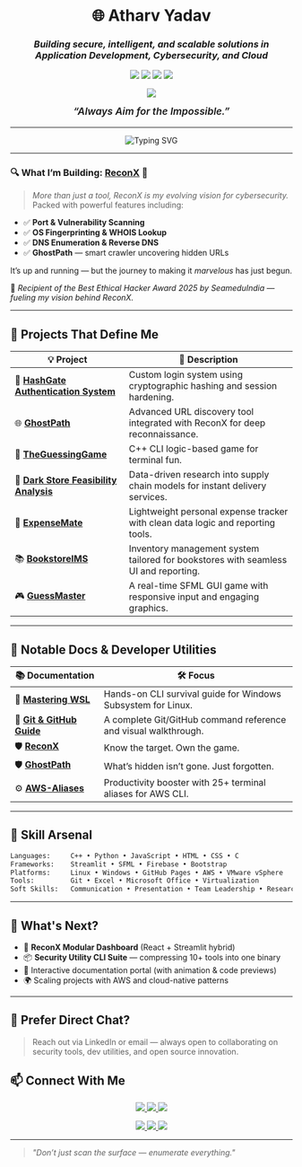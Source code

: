 <h1 align="center">🌐 Atharv Yadav</h1>
<h3 align="center"><em>Building secure, intelligent, and scalable solutions in Application Development, Cybersecurity, and Cloud</em></h3>

<p align="center">
  <img src="https://img.shields.io/badge/C++-Dev-blue?style=flat-square&logo=c%2B%2B&logoColor=white" />
  <img src="https://img.shields.io/badge/Ethical-Hacking-purple?style=flat-square&logo=linux&logoColor=white" />
  <img src="https://img.shields.io/badge/Cloud%20Dev-AWS-orange?style=flat-square&logo=amazonaws&logoColor=white" />
  <img src="https://img.shields.io/badge/Web%20Dev-Full%20Stack-29a0d9?style=flat-square&logo=html5&logoColor=white" />
</p>

<p align="center">
  <img src="https://img.shields.io/badge/🏆%20Best%20Ethical%20Hacker%20Award%202025-gold?style=flat-square&logo=hackthebox&logoColor=white" />
</p>

<p align="center" style="font-style: italic; font-weight: 600; margin-top: 0.25em; font-size: 1.1rem;">
  “Always Aim for the Impossible.”
</p>

---

<p align="center">
  <img src="https://readme-typing-svg.demolab.com?font=Fira+Code&pause=1000&center=true&width=470&lines=Open+Source+Builder+%7C+ReconX+Creator;Cybersecurity+%E2%9A%A1+Dev+%E2%9A%A1+Docs;Team+Leader+%7C+Researcher;Ethical+Hacker+%7C+Security+Engineer" alt="Typing SVG" />
</p>

---

### 🔍 What I’m Building: [**ReconX**](https://atharvbyadav.github.io/ReconX/) 🚨

> *More than just a tool, ReconX is my evolving vision for cybersecurity.*  
Packed with powerful features including:

- ✅ **Port & Vulnerability Scanning**  
- ✅ **OS Fingerprinting & WHOIS Lookup**  
- ✅ **DNS Enumeration & Reverse DNS**  
- ✅ **GhostPath** — smart crawler uncovering hidden URLs  

It’s up and running — but the journey to making it *marvelous* has just begun.

🏅 *Recipient of the Best Ethical Hacker Award 2025 by SeameduIndia — fueling my vision behind ReconX.*

---

## 🔧 Projects That Define Me

| 💡 Project | 🔎 Description |
|-----------|----------------|
| 🔐 [**HashGate Authentication System**](https://github.com/atharvbyadav/HashGate-Authentication-System) | Custom login system using cryptographic hashing and session hardening. |
| 🌐 [**GhostPath**](https://atharvbyadav.github.io/GhostPath/) | Advanced URL discovery tool integrated with ReconX for deep reconnaissance. |
| 🧠 [**TheGuessingGame**](https://github.com/atharvbyadav/TheGuessingGame) | C++ CLI logic-based game for terminal fun. |
| 🏪 [**Dark Store Feasibility Analysis**](https://github.com/atharvbyadav/Dark-Store-Feasibility-Analysis) | Data-driven research into supply chain models for instant delivery services. |
| 💸 [**ExpenseMate**](https://github.com/atharvbyadav/ExpenseMate) | Lightweight personal expense tracker with clean data logic and reporting tools. |
| 📚 [**BookstoreIMS**](https://github.com/atharvbyadav/BookstoreIMS) | Inventory management system tailored for bookstores with seamless UI and reporting. |
| 🎮 [**GuessMaster**](https://github.com/atharvbyadav/GuessMaster) | A real-time SFML GUI game with responsive input and engaging graphics. |

---

## 📘 Notable Docs & Developer Utilities

| 📚 Documentation | 🛠️ Focus |
|------------------|----------|
| 📗 [**Mastering WSL**](https://atharvbyadav.github.io/Mastering-WSL/) | Hands-on CLI survival guide for Windows Subsystem for Linux. |
| 📙 [**Git & GitHub Guide**](https://atharvbyadav.github.io/Git-GitHub/) | A complete Git/GitHub command reference and visual walkthrough. |
| 🛡️ [**ReconX**](https://atharvbyadav.github.io/ReconX/) | Know the target. Own the game. |
| 🛡️ [**GhostPath**](https://atharvbyadav.github.io/GhostPath/) | What’s hidden isn’t gone. Just forgotten. |
| ⚙️ [**AWS-Aliases**](https://github.com/atharvbyadav/AWS-Aliases) | Productivity booster with 25+ terminal aliases for AWS CLI. |

---

## 🧠 Skill Arsenal

```txt
Languages:     C++ • Python • JavaScript • HTML • CSS • C
Frameworks:    Streamlit • SFML • Firebase • Bootstrap
Platforms:     Linux • Windows • GitHub Pages • AWS • VMware vSphere
Tools:         Git • Excel • Microsoft Office • Virtualization
Soft Skills:   Communication • Presentation • Team Leadership • Research • Time Management
````

---

## 🔭 What's Next?

* 🔧 **ReconX Modular Dashboard** (React + Streamlit hybrid)
* 📦 **Security Utility CLI Suite** — compressing 10+ tools into one binary
* 📜 Interactive documentation portal (with animation & code previews)
* 🌍 Scaling projects with AWS and cloud-native patterns

---
## 💬 Prefer Direct Chat?

> Reach out via LinkedIn or email — always open to collaborating on security tools, dev utilities, and open source innovation.

## 📫 Connect With Me

<p align="center">
  <a href="https://github.com/atharvbyadav" target="_blank">
    <img src="https://img.shields.io/badge/GitHub-atharvbyadav-black?style=for-the-badge&logo=github" />
  </a>
  <a href="https://atharvbyadav.github.io" target="_blank">
    <img src="https://img.shields.io/badge/Portfolio-GitHub%20Pages-blue?style=for-the-badge&logo=vercel" />
  </a>
  <a href="mailto:uuwr5t1s@duck.com" target="_blank">
    <img src="https://img.shields.io/badge/Email-Contact%20Me-red?style=for-the-badge&logo=gmail" />
  </a>
</p>
<p align="center">
  <a href="https://www.linkedin.com/in/atharvbyadav" target="_blank">
    <img src="https://img.shields.io/badge/LinkedIn-atharvbyadav-blue?style=for-the-badge&logo=linkedin" />
  </a>
  <a href="https://twitter.com/atharvbyadav_" target="_blank">
    <img src="https://img.shields.io/badge/Twitter-@atharvbyadav__-1DA1F2?style=for-the-badge&logo=twitter" />
  </a>
  <a href="https://dev.to/atharvbyadav" target="_blank">
    <img src="https://img.shields.io/badge/Dev.to-atharvbyadav-black?style=for-the-badge&logo=dev.to" />
  </a>
</p>

---

> *"Don’t just scan the surface — enumerate everything."*

<!--
## Hi there 👋

**atharvbyadav/atharvbyadav** is a ✨ _special_ ✨ repository because its `README.md` (this file) appears on your GitHub profile.

Here are some ideas to get you started:

- 🔭 I’m currently working on ...
- 🌱 I’m currently learning ...
- 👯 I’m looking to collaborate on ...
- 🤔 I’m looking for help with ...
- 💬 Ask me about ...
- 📫 How to reach me: ...
- 😄 Pronouns: ...
- ⚡ Fun fact: ...
-->
